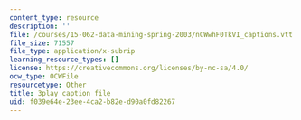 ```yaml
---
content_type: resource
description: ''
file: /courses/15-062-data-mining-spring-2003/nCWwhF0TkVI_captions.vtt
file_size: 71557
file_type: application/x-subrip
learning_resource_types: []
license: https://creativecommons.org/licenses/by-nc-sa/4.0/
ocw_type: OCWFile
resourcetype: Other
title: 3play caption file
uid: f039e64e-23ee-4ca2-b82e-d90a0fd82267
---
```

